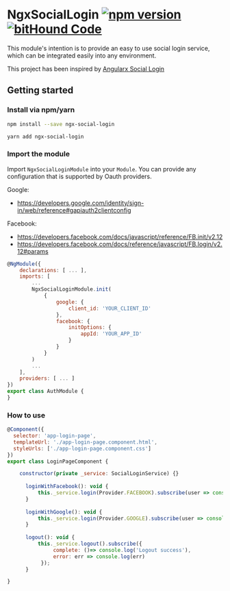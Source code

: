 # NgxSocialLogin [![npm version](https://badge.fury.io/js/ngx-social-login.svg)](https://badge.fury.io/js/ngx-social-login) [![bitHound Code](https://www.bithound.io/github/wermerb/ngx-social-login/badges/code.svg)](https://www.bithound.io/github/wermerb/ngx-social-login)

This module's intention is to provide an easy to use social login service, which can be integrated easily into any environment.

This project has been inspired by [Angularx Social Login](https://github.com/abacritt/angularx-social-login)

## Getting started

### Install via npm/yarn 

```sh
npm install --save ngx-social-login
```

```sh
yarn add ngx-social-login
```

### Import the module

Import `NgxSocialLoginModule` into your `Module`.
You can provide any configuration that is supported by Oauth providers.

Google: 
* https://developers.google.com/identity/sign-in/web/reference#gapiauth2clientconfig

Facebook: 
* https://developers.facebook.com/docs/javascript/reference/FB.init/v2.12
* https://developers.facebook.com/docs/reference/javascript/FB.login/v2.12#params

```javascript
@NgModule({
    declarations: [ ... ],
    imports: [
        ...
        NgxSocialLoginModule.init(
            {
                google: {
                    client_id: 'YOUR_CLIENT_ID'
                },
                facebook: {
                    initOptions: {
                        appId: 'YOUR_APP_ID'
                    }
                }
            }
        )
        ...
    ],
    providers: [ ... ]
})
export class AuthModule {
}
```

### How to use

```javascript
@Component({
  selector: 'app-login-page',
  templateUrl: './app-login-page.component.html',
  styleUrls: ['./app-login-page.component.css']
})
export class LoginPageComponent {

    constructor(private _service: SocialLoginService) {}
  
      loginWithFacebook(): void {
          this._service.login(Provider.FACEBOOK).subscribe(user => console.log(user));
      }
      
      loginWithGoogle(): void {
          this._service.login(Provider.GOOGLE).subscribe(user => console.log(user));
      }
  
      logout(): void {
          this._service.logout().subscribe({
               complete: ()=> console.log('Logout success'),
               error: err => console.log(err)
           });
      }

}
```
